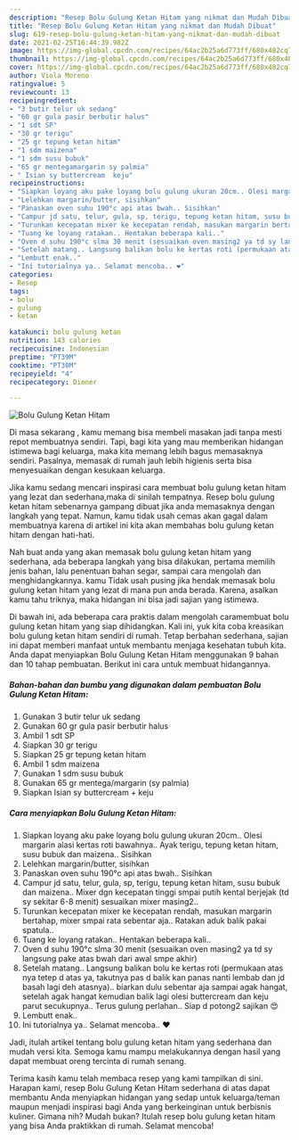 ```yaml
---
description: "Resep Bolu Gulung Ketan Hitam yang nikmat dan Mudah Dibuat"
title: "Resep Bolu Gulung Ketan Hitam yang nikmat dan Mudah Dibuat"
slug: 619-resep-bolu-gulung-ketan-hitam-yang-nikmat-dan-mudah-dibuat
date: 2021-02-25T16:44:39.982Z
image: https://img-global.cpcdn.com/recipes/64ac2b25a6d773ff/680x482cq70/bolu-gulung-ketan-hitam-foto-resep-utama.jpg
thumbnail: https://img-global.cpcdn.com/recipes/64ac2b25a6d773ff/680x482cq70/bolu-gulung-ketan-hitam-foto-resep-utama.jpg
cover: https://img-global.cpcdn.com/recipes/64ac2b25a6d773ff/680x482cq70/bolu-gulung-ketan-hitam-foto-resep-utama.jpg
author: Viola Moreno
ratingvalue: 5
reviewcount: 13
recipeingredient:
- "3 butir telur uk sedang"
- "60 gr gula pasir berbutir halus"
- "1 sdt SP"
- "30 gr terigu"
- "25 gr tepung ketan hitam"
- "1 sdm maizena"
- "1 sdm susu bubuk"
- "65 gr mentegamargarin sy palmia"
- " Isian sy buttercream  keju"
recipeinstructions:
- "Siapkan loyang aku pake loyang bolu gulung ukuran 20cm.. Olesi margarin alasi kertas roti bawahnya.. Ayak terigu, tepung ketan hitam, susu bubuk dan maizena.. Sisihkan"
- "Lelehkan margarin/butter, sisihkan"
- "Panaskan oven suhu 190°c api atas bwah.. Sisihkan"
- "Campur jd satu, telur, gula, sp, terigu, tepung ketan hitam, susu bubuk dan maizena.. Mixer dgn kecepatan tinggi smpai putih kental berjejak (td sy sekitar 6-8 menit) sesuaikan mixer masing2.."
- "Turunkan kecepatan mixer ke kecepatan rendah, masukan margarin bertahap, mixer smpai rata sebentar aja.. Ratakan aduk balik pakai spatula.."
- "Tuang ke loyang ratakan.. Hentakan beberapa kali.."
- "Oven d suhu 190°c slma 30 menit (sesuaikan oven masing2 ya td sy langsung pake atas bwah dari awal smpe akhir)"
- "Setelah matang.. Langsung balikan bolu ke kertas roti (permukaan atas nya tetep d atas ya, takutnya pas d balik kan panas nanti lembab dan jd basah lagi deh atasnya).. biarkan dulu sebentar aja sampai agak hangat, setelah agak hangat kemudian balik lagi olesi buttercream dan keju parut secukupnya.. Terus gulung perlahan.. Siap d potong2 sajikan 😍"
- "Lembutt enak.."
- "Ini tutorialnya ya.. Selamat mencoba.. ❤️"
categories:
- Resep
tags:
- bolu
- gulung
- ketan

katakunci: bolu gulung ketan 
nutrition: 143 calories
recipecuisine: Indonesian
preptime: "PT39M"
cooktime: "PT30M"
recipeyield: "4"
recipecategory: Dinner

---
```



![Bolu Gulung Ketan Hitam](https://img-global.cpcdn.com/recipes/64ac2b25a6d773ff/680x482cq70/bolu-gulung-ketan-hitam-foto-resep-utama.jpg)

Di masa  sekarang , kamu memang bisa membeli masakan jadi tanpa mesti repot membuatnya sendiri. Tapi, bagi kita yang mau memberikan hidangan istimewa bagi keluarga, maka kita memang lebih bagus memasaknya sendiri. Pasalnya, memasak di rumah jauh lebih higienis serta bisa menyesuaikan dengan kesukaan keluarga.

Jika kamu sedang mencari inspirasi cara membuat bolu gulung ketan hitam yang lezat dan sederhana,maka di sinilah tempatnya. Resep bolu gulung ketan hitam  sebenarnya gampang dibuat jika anda memasaknya dengan langkah yang tepat. Namun, kamu tidak usah cemas akan gagal dalam membuatnya 
karena di artikel ini kita akan membahas bolu gulung ketan hitam dengan hati-hati.  



Nah buat anda yang akan memasak bolu gulung ketan hitam yang sederhana, ada beberapa langkah yang bisa dilakukan, pertama memilih jenis bahan, lalu penentuan bahan segar, sampai cara mengolah dan menghidangkannya. kamu Tidak usah pusing jika hendak memasak bolu gulung ketan hitam yang lezat di mana pun anda berada. Karena, asalkan kamu  tahu triknya, maka hidangan ini bisa jadi sajian yang istimewa.

Di bawah ini, ada beberapa cara praktis  dalam mengolah caramembuat bolu gulung ketan hitam yang siap dihidangkan. Kali ini, yuk kita coba kreasikan bolu gulung ketan hitam sendiri di rumah. Tetap berbahan sederhana, sajian ini dapat memberi manfaat untuk membantu menjaga kesehatan tubuh kita. Anda dapat menyiapkan Bolu Gulung Ketan Hitam menggunakan 9 bahan dan 10 tahap pembuatan. Berikut ini cara untuk membuat hidangannya.

<!--inarticleads1-->

##### Bahan-bahan dan bumbu yang digunakan dalam pembuatan Bolu Gulung Ketan Hitam:

1. Gunakan 3 butir telur uk sedang
1. Gunakan 60 gr gula pasir berbutir halus
1. Ambil 1 sdt SP
1. Siapkan 30 gr terigu
1. Siapkan 25 gr tepung ketan hitam
1. Ambil 1 sdm maizena
1. Gunakan 1 sdm susu bubuk
1. Gunakan 65 gr mentega/margarin (sy palmia)
1. Siapkan  Isian sy buttercream + keju




<!--inarticleads2-->

##### Cara menyiapkan Bolu Gulung Ketan Hitam:

1. Siapkan loyang aku pake loyang bolu gulung ukuran 20cm.. Olesi margarin alasi kertas roti bawahnya.. Ayak terigu, tepung ketan hitam, susu bubuk dan maizena.. Sisihkan
1. Lelehkan margarin/butter, sisihkan
1. Panaskan oven suhu 190°c api atas bwah.. Sisihkan
1. Campur jd satu, telur, gula, sp, terigu, tepung ketan hitam, susu bubuk dan maizena.. Mixer dgn kecepatan tinggi smpai putih kental berjejak (td sy sekitar 6-8 menit) sesuaikan mixer masing2..
1. Turunkan kecepatan mixer ke kecepatan rendah, masukan margarin bertahap, mixer smpai rata sebentar aja.. Ratakan aduk balik pakai spatula..
1. Tuang ke loyang ratakan.. Hentakan beberapa kali..
1. Oven d suhu 190°c slma 30 menit (sesuaikan oven masing2 ya td sy langsung pake atas bwah dari awal smpe akhir)
1. Setelah matang.. Langsung balikan bolu ke kertas roti (permukaan atas nya tetep d atas ya, takutnya pas d balik kan panas nanti lembab dan jd basah lagi deh atasnya).. biarkan dulu sebentar aja sampai agak hangat, setelah agak hangat kemudian balik lagi olesi buttercream dan keju parut secukupnya.. Terus gulung perlahan.. Siap d potong2 sajikan 😍
1. Lembutt enak..
1. Ini tutorialnya ya.. Selamat mencoba.. ❤️




Jadi, itulah artikel tentang  bolu gulung ketan hitam  yang sederhana dan mudah versi kita. Semoga kamu mampu melakukannya dengan hasil yang dapat membuat oreng tercinta di rumah senang. 

Terima kasih kamu telah membaca resep yang kami tampilkan di sini. Harapan kami, resep  Bolu Gulung Ketan Hitam sederhana di atas dapat membantu Anda menyiapkan hidangan yang sedap untuk keluarga/teman maupun menjadi inspirasi bagi Anda yang berkeinginan untuk berbisnis kuliner. Gimana nih? Mudah bukan? Itulah resep bolu gulung ketan hitam yang bisa Anda praktikkan di rumah. Selamat mencoba!


